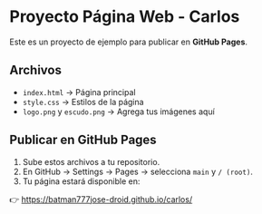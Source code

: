# Proyecto Página Web - Carlos

Este es un proyecto de ejemplo para publicar en **GitHub Pages**.

## Archivos
- `index.html` → Página principal
- `style.css` → Estilos de la página
- `logo.png` y `escudo.png` → Agrega tus imágenes aquí

## Publicar en GitHub Pages
1. Sube estos archivos a tu repositorio.
2. En GitHub → Settings → Pages → selecciona `main` y `/ (root)`.
3. Tu página estará disponible en:

👉 https://batman777jose-droid.github.io/carlos/
